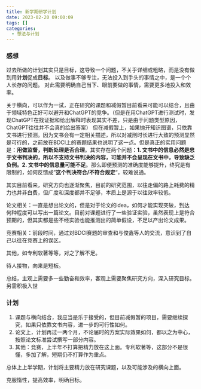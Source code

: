 ```yaml
---
title: 新学期研学计划
date: 2023-02-20 09:00:09
tags: []
categories: 
  - 想法与计划
---
```

### 感想


过去所做的计划其实只是目标，这导致一个问题，不关乎详细或粗略，而是没有做到用**计划**促成**目标**。
以及做事不够专注，无法投入到手头的事情之中，是一个个人长存的问题。
对此需要明确自己当下、眼前要做的事情，需要更多地投入和效率。


关于横向，可以作为一试，正在研究的课题和减假暂目前看来可能可以结合，且由于领域特色正好可以避开和ChatGPT的竞争。（但是在用ChatGPT进行测试时，发现ChatGPT在找证据和给出解释时表现其实不差，只是由于问题类型原因，ChatGPT往往并不会真的给出答案）
	但在减假暂上，如果抛开知识图谱，只依靠文书进行预测。因为文书会有一定相关描述，所以对减刑时长进行大致的预测显然是可行的，之前放在BDCI上的赛题结果也说明了这一点。但是真正的实用问题是：**用做监督，判断处理是否合理**。其实存在两个问题：**1. 文书中的信息必然是忠于文书判决的，所以不支持文书判决的内容，可能并不会呈现在文书中，导致缺乏负例。2. 文书中的信息量可能不足**。那么即便预测的准确度能够提升，终究是有限制的，如何反馈成”**这个判决符合/不符合规定**“，较难说通。

其实目前看来，研究方向也逐渐聚焦，目前的研究范围，以往走偏的路上耗费的精力也并非白费，但广度和深度都并不足够，本质上是源于以往效率较低。

论文相关：一直是想出论文的，但是对于论文的idea，如何才能实现突破，到达何种程度可以写出一篇论文。目前对课题进行了一些验证实验，虽然表现上是符合预期的，但其实都是些不经实验也能推测出的简单假设，不足以产出论文成果。

竞赛相关：前段时间，通过对BDCI赛题的审查和与俊鑫等人的交流，意识到了自己以往在竞赛上的误区。

其他，如专利软著等等，对之了解不足。

待人接物，向来是短板。


总结，主观上需要多一些勤奋和效率，客观上需要聚焦研究方向，深入研究目标。另需积极入世


### 计划

1. 课题与横向结合，我应当是乐于接受的，但目前减假暂的项目，需要继续探究，如果只依靠文书内容，进一步的可行性如何。
2. 论文上，计划再过一两个月，不论届时的方案实际效果如何，都以之为中心，按照论文标准尝试撰写一部分内容。
3. 其他：竞赛，上半年不打算把精力放在这上面。专利软著等，这部分不是很懂，多加了解，短期仍不打算作为重点。

总体上上半学期，计划将主要精力放在研究课题，以及可能涉及的横向上面。

克服惰性，提高效率，明确目标。